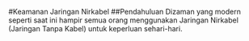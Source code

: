#Keamanan Jaringan Nirkabel
##Pendahuluan
  Dizaman yang modern seperti saat ini hampir semua orang menggunakan Jaringan Nirkabel (Jaringan Tanpa Kabel) untuk keperluan sehari-hari.
